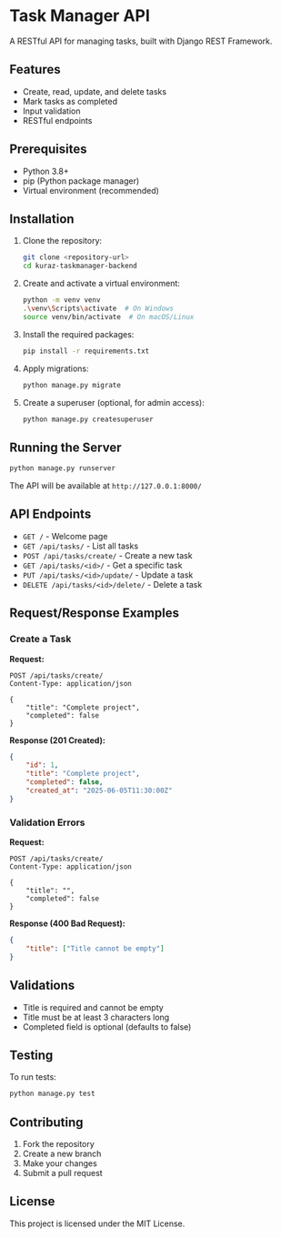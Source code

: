 # Task Manager API

A RESTful API for managing tasks, built with Django REST Framework.

## Features

- Create, read, update, and delete tasks
- Mark tasks as completed
- Input validation
- RESTful endpoints

## Prerequisites

- Python 3.8+
- pip (Python package manager)
- Virtual environment (recommended)

## Installation

1. Clone the repository:
   ```bash
   git clone <repository-url>
   cd kuraz-taskmanager-backend
   ```

2. Create and activate a virtual environment:
   ```bash
   python -m venv venv
   .\venv\Scripts\activate  # On Windows
   source venv/bin/activate  # On macOS/Linux
   ```

3. Install the required packages:
   ```bash
   pip install -r requirements.txt
   ```

4. Apply migrations:
   ```bash
   python manage.py migrate
   ```

5. Create a superuser (optional, for admin access):
   ```bash
   python manage.py createsuperuser
   ```

## Running the Server

```bash
python manage.py runserver
```

The API will be available at `http://127.0.0.1:8000/`

## API Endpoints

- `GET /` - Welcome page
- `GET /api/tasks/` - List all tasks
- `POST /api/tasks/create/` - Create a new task
- `GET /api/tasks/<id>/` - Get a specific task
- `PUT /api/tasks/<id>/update/` - Update a task
- `DELETE /api/tasks/<id>/delete/` - Delete a task

## Request/Response Examples

### Create a Task

**Request:**
```http
POST /api/tasks/create/
Content-Type: application/json

{
    "title": "Complete project",
    "completed": false
}
```

**Response (201 Created):**
```json
{
    "id": 1,
    "title": "Complete project",
    "completed": false,
    "created_at": "2025-06-05T11:30:00Z"
}
```

### Validation Errors

**Request:**
```http
POST /api/tasks/create/
Content-Type: application/json

{
    "title": "",
    "completed": false
}
```

**Response (400 Bad Request):**
```json
{
    "title": ["Title cannot be empty"]
}
```

## Validations

- Title is required and cannot be empty
- Title must be at least 3 characters long
- Completed field is optional (defaults to false)

## Testing

To run tests:
```bash
python manage.py test
```

## Contributing

1. Fork the repository
2. Create a new branch
3. Make your changes
4. Submit a pull request

## License

This project is licensed under the MIT License.
